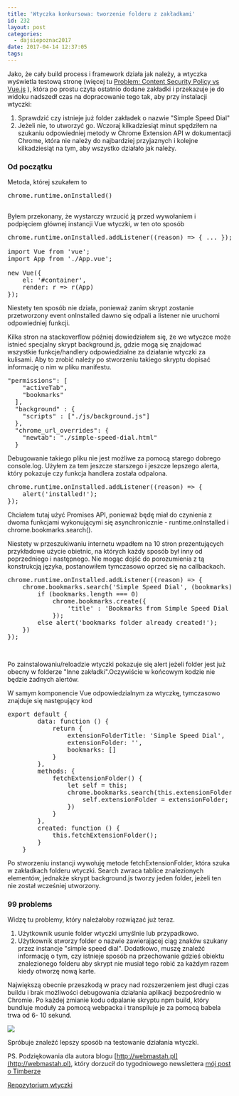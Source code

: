 ```yaml
---
title: 'Wtyczka konkursowa: tworzenie folderu z zakładkami'
id: 232
layout: post
categories:
  - dajsiepoznac2017
date: 2017-04-14 12:37:05
tags:
---
```


Jako, że cały build process i framework działa jak należy, a wtyczka wyświetla testową stronę (więcej tu [Problem: Content Security Policy vs Vue.js](http://arkadiuszm.pl/2017/04/problem-content-security-policy-vs-vue-js/) ), która po prostu czyta ostatnio dodane zakładki i przekazuje je do widoku nadszedł czas na dopracowanie tego tak, aby przy instalacji wtyczki:

1.  Sprawdzić czy istnieje już folder zakładek o nazwie "Simple Speed Dial"
2.  Jeżeli nie, to utworzyć go.
Wczoraj kilkadziesiąt minut spędziłem na szukaniu odpowiedniej metody w Chrome Extension API w dokumentacji Chrome, która nie należy do najbardziej przyjaznych i kolejne kilkadziesiąt na tym, aby wszystko działało jak należy.

### Od początku

Metoda, której szukałem to
<pre>chrome.runtime.onInstalled()

</pre>
Byłem przekonany, że wystarczy wrzucić ją przed wywołaniem i podpięciem głównej instancji Vue wtyczki, w ten oto sposób
<pre class="EnlighterJSRAW" data-enlighter-language="null">chrome.runtime.onInstalled.addListener((reason) => { ... });

import Vue from 'vue';
import App from './App.vue';

new Vue({
    el: '#container',
    render: r => r(App)
});</pre>
Niestety ten sposób nie działa, ponieważ zanim skrypt zostanie przetworzony event onInstalled dawno się odpali a listener nie uruchomi odpowiedniej funkcji.

Kilka stron na stackoverflow później dowiedziałem się, że we wtyczce może istnieć specjalny skrypt background.js, gdzie mogą się znajdować wszystkie funkcje/handlery odpowiedzialne za działanie wtyczki za kulisami. Aby to zrobić należy po stworzeniu takiego skryptu dopisać informację o nim w pliku manifestu.
<pre class="EnlighterJSRAW" data-enlighter-language="json">"permissions": [
    "activeTab",
    "bookmarks"
  ],
  "background" : {
    "scripts" : ["./js/background.js"]
  },
  "chrome_url_overrides": {
    "newtab": "./simple-speed-dial.html"
  }</pre>
Debugowanie takiego pliku nie jest możliwe za pomocą starego dobrego console.log. Użyłem za tem jeszcze starszego i jeszcze lepszego alerta, który pokazuje czy funkcja handlera została odpalona.
<pre class="EnlighterJSRAW" data-enlighter-language="js">chrome.runtime.onInstalled.addListener((reason) => {
    alert('installed!');
});
</pre>
Chciałem tutaj użyć Promises API, ponieważ będę miał do czynienia z dwoma funkcjami wykonującymi się asynchronicznie - runtime.onInstalled i chrome.bookmarks.search().

Niestety w przeszukiwaniu internetu wpadłem na 10 stron prezentujących przykładowe użycie obietnic, na których każdy sposób był inny od poprzedniego i następnego. Nie mogąc dojść do porozumienia z tą konstrukcją języka, postanowiłem tymczasowo oprzeć się na callbackach.
<pre class="EnlighterJSRAW" data-enlighter-language="null">chrome.runtime.onInstalled.addListener((reason) => {
    chrome.bookmarks.search('Simple Speed Dial', (bookmarks) => {
        if (bookmarks.length === 0)
            chrome.bookmarks.create({
                'title' : 'Bookmarks from Simple Speed Dial extension'
            });
        else alert('bookmarks folder already created!');
    })
});</pre>
&nbsp;

Po zainstalowaniu/reloadzie wtyczki pokazuje się alert jeżeli folder jest już obecny w folderze "Inne zakładki".Oczywiście w końcowym kodzie nie będzie żadnych alertów.

W samym komponencie Vue odpowiedzialnym za wtyczkę, tymczasowo znajduje się następujący kod
<pre class="EnlighterJSRAW" data-enlighter-language="null">export default {
        data: function () {
            return {
                extensionFolderTitle: 'Simple Speed Dial',
                extensionFolder: '',
                bookmarks: []
            }
        },
        methods: {
            fetchExtensionFolder() {
                let self = this;
                chrome.bookmarks.search(this.extensionFolderTitle, function(extensionFolder) {
                    self.extensionFolder = extensionFolder;
                })
            }
        },
        created: function () {
            this.fetchExtensionFolder();
        }
    }</pre>
Po stworzeniu instancji wywołuję metode fetchExtensionFolder, która szuka w zakładkach folderu wtyczki. Search zwraca tablice znalezionych elementów, jednakże skrypt background.js tworzy jeden folder, jeżeli ten nie został wcześniej utworzony.

### 99 problems

Widzę tu problemy, który należałoby rozwiązać już teraz.

1.  Użytkownik usunie folder wtyczki umyślnie lub przypadkowo.
2.  Użytkownik stworzy folder o nazwie zawierającej ciąg znaków szukany przez instancje "simple speed dial".
Dodatkowo, muszę znaleźć informację o tym, czy istnieje sposób na przechowanie gdzieś obiektu znalezionego folderu aby skrypt nie musiał tego robić za każdym razem kiedy otworzę nową karte.

Największą obecnie przeszkodą w pracy nad rozszerzeniem jest długi czas buildu i brak możliwości debugowania działania aplikacji bezpośrednio w Chromie. Po każdej zmianie kodu odpalanie skryptu npm build, który bundluje moduły za pomocą webpacka i transpiluje je za pomocą babela trwa od 6- 10 sekund.

![](http://arkadiuszm.pl/wp-content/uploads/2017/04/webpackbuild.png)

Spróbuje znaleźć lepszy sposób na testowanie działania wtyczki.

PS. Podziękowania dla autora blogu [http://webmastah.pl](http://webmastah.pl), który dorzucił do tygodniowego newslettera [mój post o Timberze](http://arkadiuszm.pl/2017/03/timber-czyli-twig-w-wordpressie/)

[Repozytorium wtyczki](http://github.com/svantetic/simple-speed-dial)